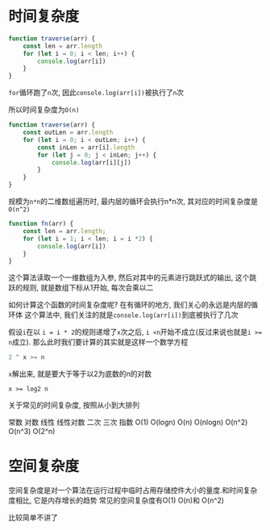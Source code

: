 # 时间复杂度

```js
function traverse(arr) {
    const len = arr.length
    for (let i = 0; i < len; i++) {
        console.log(arr[i])
    }
}
```
`for`循环跑了`n`次, 因此`console.log(arr[i])`被执行了`n`次

所以时间复杂度为`O(n)`


```js
function traverse(arr) {
    const outLen = arr.length
    for (let i = 0; i < outLen; i++) {
        const inLen = arr[i].length
        for (let j = 0; j < inLen; j++) {
            console.log(arr[i][j])
        }
    }
}
```
规模为`n*n`的二维数组遍历时, 最内层的循环会执行n*n次, 其对应的时间复杂度是`O(n^2)`


```js
function fn(arr) {
    const len = arr.length;
    for (let i = 1; i < len; i = i *2) {
        console.log(arr[i])
    }
}
```

这个算法读取一个一维数组为入参, 然后对其中的元素进行跳跃式的输出, 这个跳跃的规则, 就是数组下标从1开始, 每次会乘以二

如何计算这个函数的时间复杂度呢? 在有循环的地方, 我们关心的永远是内层的循环体
这个算法中, 我们关注的就是`console.log(arr[i])`到底被执行了几次

假设`i`在以 `i = i * 2`的规则递增了`x`次之后, `i <n`开始不成立(反过来说也就是`i >= n`成立). 那么此时我们要计算的其实就是这样一个数学方程

```js
2 ^ x >= n
```

`x`解出来, 就是要大于等于以2为底数的n的对数

```
x >= log2 n
```


关于常见的时间复杂度, 按照从小到大排列

常数    对数        线性    线性对数    二次      三次    指数
O(1)    O(logn)     O(n)    O(nlogn)    O(n^2)   O(n^3)  O(2^n)


# 空间复杂度

空间复杂度是对一个算法在运行过程中临时占用存储控件大小的量度.和时间复杂度相比, 它是内存增长的趋势
常见的空间复杂度有O(1) O(n)和 O(n^2)

比较简单不讲了